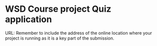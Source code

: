 # WSD Course project Quiz application


URL: 
Remember to include the address of the online location where your project is
running as it is a key part of the submission.
